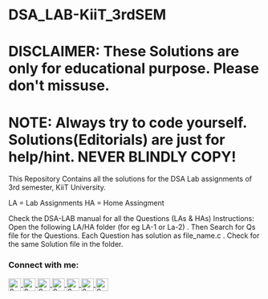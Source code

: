 # DSA_LAB-KiiT_3rdSEM

# DISCLAIMER: These Solutions are only for educational purpose. Please don't missuse. 
# NOTE: Always try to code yourself. Solutions(Editorials) are just for help/hint. NEVER BLINDLY COPY!

This Repository Contains all the solutions for the DSA Lab assignments of 3rd semester, KiiT University.

LA = Lab Assignments
</a>
HA = Home Assingment 
</a>

Check the DSA-LAB manual for all the Questions (LAs & HAs)
Instructions: Open the following LA/HA folder (for eg LA-1 or La-2) . Then Search for Qs file for the Questions. Each Question has solution as file_name.c . Check for the same Solution file in the folder.

### Connect with me:
<a href="https://www.linkedin.com/in/soham-samanta-5732b41b5/">
  <img align="center" alt="Soham's LinkedIN" width="25px" src="Assets/linkedin.png" />
</a>
<a href="https://github.com/soham-samanta">
  <img align="center" alt="Soham's Github" width="25px" src="Assets/github.png" />
</a>
<a href="https://www.instagram.com/sohamsamanta2/">
  <img align="center" alt="Soham's Instagram" width="25px" src="Assets/instagram.png" />
</a>
<a href="https://www.hackerrank.com/sohamsamanta2?hr_r=1">
  <img align="center" alt="Soham's Hackerrank" width="25px" src="Assets/hackerrank.png" />
</a>
<a href="https://www.codechef.com/users/soham_cp_noob">
  <img align="center" alt="Soham's Codechef" width="25px" src="Assets/codechef.jpg" />
</a>
<a href="mailto:sohamsamanta2@gmail.com?subject=Hey%20Soham,%20From%20Github">
  <img align="center" alt="Soham's Gmail" width="25px" src="Assets/gmail.png" />
</a>
<a href="https://www.facebook.com/soham.samnata">
  <img align="center" alt="Soham's Facebook" width="25px" src="https://img.shields.io/badge/-FB-000?&logo=facebook&logoColor=1572B6" />
</a>
<br>
